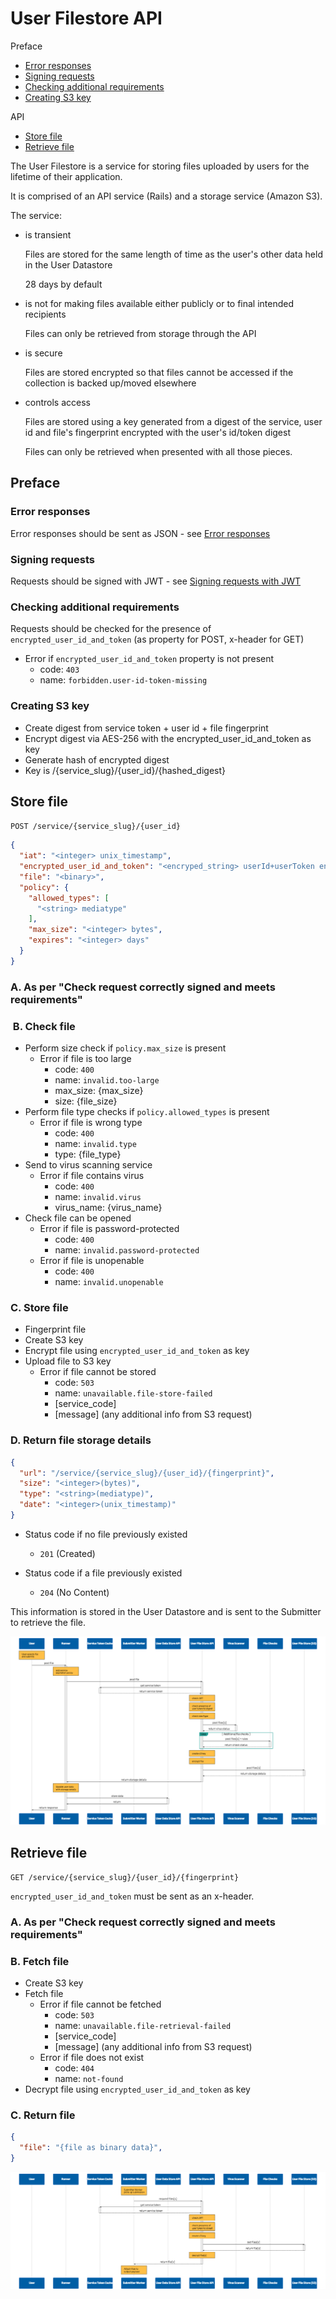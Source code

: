 # User Filestore API

Preface

- [Error responses](#error-responses)
- [Signing requests](#signing-requests)
- [Checking additional requirements](#checking-additional-requirements)
- [Creating S3 key](#creating-s3-key)

API

- [Store file](#store-file)
- [Retrieve file](#retrieve-file)

The User Filestore is a service for storing files uploaded by users for the lifetime of their application.

It is comprised of an API service (Rails) and a storage service (Amazon S3).

The service:

- is transient

  Files are stored for the same length of time as the user's other data held in the User Datastore
  
  28 days by default

- is not for making files available either publicly or to final intended recipients

  Files can only be retrieved from storage through the API 

- is secure

  Files are stored encrypted so that files cannot be accessed if the collection is backed up/moved elsewhere

- controls access

  Files are stored using a key generated from a digest of the service, user id and file's fingerprint encrypted with the user's id/token digest 

  Files can only be retrieved when presented with all those pieces.

## Preface 

### Error responses

Error responses should be sent as JSON - see [Error responses](error-responses.md)

###  Signing requests

Requests should be signed with JWT - see [Signing requests with JWT](request-signing-with-jwt.md)

### Checking additional requirements

Requests should be checked for the presence of `encrypted_user_id_and_token` (as property for POST, x-header for GET)

- Error if `encrypted_user_id_and_token` property is not present
  - code: `403`
  - name: `forbidden.user-id-token-missing`

### Creating S3 key

- Create digest from service token + user id + file fingerprint
- Encrypt digest via AES-256 with the encrypted_user_id_and_token as key
- Generate hash of encrypted digest
- Key is /{service_slug}/{user_id}/{hashed_digest}

## Store file

`POST /service/{service_slug}/{user_id}`

```json
{
  "iat": "<integer> unix_timestamp",
  "encrypted_user_id_and_token": "<encryped_string> userId+userToken encrypted via AES-256 with the serviceToken as the key",
  "file": "<binary>",
  "policy": {
    "allowed_types": [
      "<string> mediatype"
    ],
    "max_size": "<integer> bytes",
    "expires": "<integer> days"
  }
}
```

###  A. As per "Check request correctly signed and meets requirements"

###  B. Check file

- Perform size check if `policy.max_size` is present
  - Error if file is too large
    - code: `400`
    - name: `invalid.too-large`
    - max_size: {max_size}
    - size: {file_size}
- Perform file type checks if `policy.allowed_types` is present
  - Error if file is wrong type
    - code: `400`
    - name: `invalid.type`
    - type: {file_type}
- Send to virus scanning service
  - Error if file contains virus
    - code: `400`
    - name: `invalid.virus`
    - virus_name: {virus_name}
- Check file can be opened
  - Error if file is password-protected
    - code: `400`
    - name: `invalid.password-protected`
  - Error if file is unopenable
    - code: `400`
    - name: `invalid.unopenable`

###  C. Store file

- Fingerprint file
- Create S3 key
- Encrypt file using `encrypted_user_id_and_token` as key
- Upload file to S3 key
  - Error if file cannot be stored
    - code: `503`
    - name: `unavailable.file-store-failed`
    - [service_code]
    - [message] (any additional info from S3 request)

### D. Return file storage details

```json
{
  "url": "/service/{service_slug}/{user_id}/{fingerprint}",
  "size": "<integer>(bytes)",
  "type": "<string>(mediatype)",
  "date": "<integer>(unix_timestamp)"
}
```

- Status code if no file previously existed 
  - `201` (Created)

- Status code if a file previously existed 
  - `204` (No Content)

This information is stored in the User Datastore and is sent to the Submitter to retrieve the file.

[![User Filestore sequence](images/user-filestore--store.png)](images/user-filestore--store.svg)

## Retrieve file

`GET /service/{service_slug}/{user_id}/{fingerprint}`

`encrypted_user_id_and_token` must be sent as an x-header.

###  A. As per "Check request correctly signed and meets requirements"

###  B. Fetch file

- Create S3 key
- Fetch file
  - Error if file cannot be fetched
    - code: `503`
    - name: `unavailable.file-retrieval-failed`
    - [service_code]
    - [message] (any additional info from S3 request)
  - Error if file does not exist
    - code: `404`
    - name: `not-found`
- Decrypt file using `encrypted_user_id_and_token` as key

### C. Return file

```json
{
  "file": "{file as binary data}",
}
```

[![User Filestore sequence](images/user-filestore--retrieve.png)](images/user-filestore--retrieve.svg)
